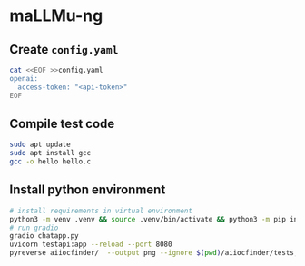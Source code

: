 # maLLMu-ng

## Create `config.yaml`

```bash
cat <<EOF >>config.yaml
openai:
  access-token: "<api-token>"
EOF
```

## Compile test code

```bash
sudo apt update
sudo apt install gcc
gcc -o hello hello.c
```

## Install python environment

```bash
# install requirements in virtual environment
python3 -m venv .venv && source .venv/bin/activate && python3 -m pip install -r requirements.txt
# run gradio
gradio chatapp.py
uvicorn testapi:app --reload --port 8080
pyreverse aiiocfinder/  --output png --ignore $(pwd)/aiiocfinder/tests,$(pwd)/aiiocfinder/iocfinder/tests --colorize
```
